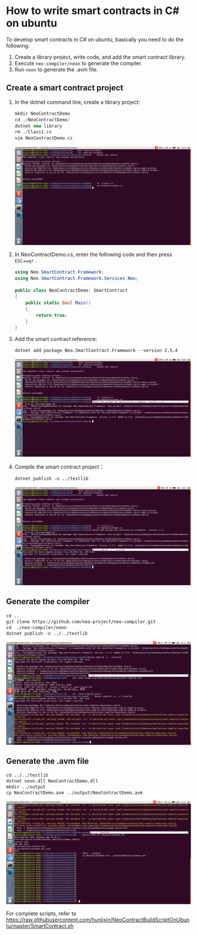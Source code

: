 # How to write smart contracts in C# on ubuntu

To develop smart contracts in C# on ubuntu, basically you need to do the following:

1. Create a library project, write code, and add the smart contract library.
2. Execute `neo-compiler/neon` to generate the compiler.
3. Run `neon` to generate the .avm file.

## Create a smart contract project

1. In the dotnet command line, create a library project:

   ```c#
   mkdir NeoContractDemo
   cd ./NeoContractDemo/
   dotnet new library
   rm ./Class1.cs
   vim NeoContractDemo.cs
   ```

   ![](../../../assets/create_neo_contract.png)

2. In NeoContractDemo.cs, enter the following code and then press `ESC`+`wq!` .

   ```c#
   using Neo.SmartContract.Framework;
   using Neo.SmartContract.Framework.Services.Neo;

   public class NeoContractDemo: SmartContract
   {
       public static bool Main()
       {
           return true;
       }
   }
   ```

3. Add the smart contract reference:

   ```
   dotnet add package Neo.SmartContract.Framework --version 2.5.4
   ```

   ![](../../../assets/neo_addpackage.png)

4. Compile the smart contract project：

   ```
   dotnet publish -o ../testlib
   ```

   ![](../../../assets/build_neo_contract_project.png)

## Generate the compiler

    cd ..
    git clone https://github.com/neo-project/neo-compiler.git
    cd  ./neo-compiler/neon
    dotnet publish -o ../../testlib

![](../../../assets/build_neo_neoa.png)

## Generate the .avm file

    cd ../../testlib
    dotnet neon.dll NeoContractDemo.dll
    mkdir ../output
    cp NeoContractDemo.avm ../output/NeoContractDemo.avm

![](../../../assets/neo_contract_build_avm.png)

For complete scripts, refer to https://raw.githubusercontent.com/hunjixin/NeoContractBuildScriptOnUbuntu/master/SmartContract.sh
